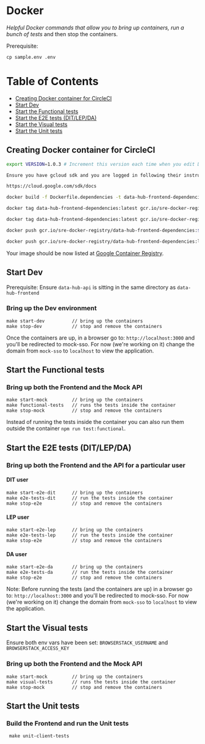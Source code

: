 # Docker

_Helpful Docker commands that allow you to bring up containers, run a bunch of tests_ and then stop the containers.

Prerequisite:
    
    cp sample.env .env

# Table of Contents

- [Creating Docker container for CircleCI](#creating-docker-container-for-circleci)
- [Start Dev](#start-dev)
- [Start the Functional tests](#start-the-functional-tests)
- [Start the E2E tests (DIT/LEP/DA)](#start-the-e2e-tests-ditlepda)
- [Start the Visual tests](#start-the-visual-tests)
- [Start the Unit tests](#start-the-unit-tests)

## Creating Docker container for CircleCI

```bash
export VERSION=1.0.3 # Increment this version each time when you edit Dockerfile.

Ensure you have gcloud sdk and you are logged in following their instructions:

https://cloud.google.com/sdk/docs

docker build -f Dockerfile.dependencies -t data-hub-frontend-dependencies .

docker tag data-hub-frontend-dependencies:latest gcr.io/sre-docker-registry/data-hub-frontend-dependencies:${VERSION}

docker tag data-hub-frontend-dependencies:latest gcr.io/sre-docker-registry/data-hub-frontend-dependencies:latest

docker push gcr.io/sre-docker-registry/data-hub-frontend-dependencies:${VERSION}

docker push gcr.io/sre-docker-registry/data-hub-frontend-dependencies:latest
```

Your image should be now listed at [Google Container Registry](http://gcr.io/sre-docker-registry/github.com/uktrade).

## Start Dev

Prerequisite: Ensure `data-hub-api` is sitting in the same directory as `data-hub-frontend`

### Bring up the Dev environment
    
    make start-dev          // bring up the containers
    make stop-dev           // stop and remove the containers

Once the containers are up, in a browser go to: `http://localhost:3000` and you'll be redirected to mock-sso. For now (we're working on it) change the domain from `mock-sso` to `localhost` to view the application.

## Start the Functional tests

### Bring up both the Frontend and the Mock API

    make start-mock         // bring up the containers
    make functional-tests   // runs the tests inside the container
    make stop-mock          // stop and remove the containers

Instead of running the tests inside the container you can also run them outside the container `npm run test:functional`.

## Start the E2E tests (DIT/LEP/DA)

### Bring up both the Frontend and the API for a particular user

#### DIT user
    make start-e2e-dit      // bring up the containers
    make e2e-tests-dit      // run the tests inside the container
    make stop-e2e           // stop and remove the containers

#### LEP user
    make start-e2e-lep      // bring up the containers
    make e2e-tests-lep      // run the tests inside the container
    make stop-e2e           // stop and remove the containers

#### DA user
    make start-e2e-da       // bring up the containers
    make e2e-tests-da       // run the tests inside the container
    make stop-e2e           // stop and remove the containers   

Note: Before running the tests (and the containers are up) in a browser go to: `http://localhost:3000` and you'll be redirected to mock-sso. For now (we're working on it) change the domain from `mock-sso` to `localhost` to view the application.

## Start the Visual tests
Ensure both env vars have been set:
    `BROWSERSTACK_USERNAME` and `BROWSERSTACK_ACCESS_KEY`

### Bring up both the Frontend and the Mock API
    make start-mock         // bring up the containers
    make visual-tests       // runs the tests inside the container
    make stop-mock          // stop and remove the containers

## Start the Unit tests

### Build the Frontend and run the Unit tests
     make unit-client-tests
